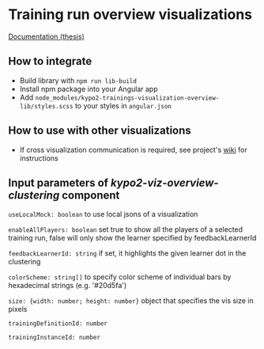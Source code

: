 # Training run overview visualizations
[Documentation (thesis)](https://is.muni.cz/auth/th/w9g9t/?lang=cs)

## How to integrate
- Build library with `npm run lib-build`
- Install npm package into your Angular app
- Add `node_modules/kypo2-trainings-visualization-overview-lib/styles.scss` to your styles in `angular.json` 

## How to use with other visualizations
- If cross visualization communication is required, see project's [wiki](https://gitlab.ics.muni.cz/kypo2/frontend-new/kypo2-trainings-visualization-overview/wikis/home) for instructions

## Input parameters of *kypo2-viz-overview-clustering* component

`useLocalMock: boolean` to use local jsons of a visualization 

`enableAllPlayers: boolean` set true to show all the players of a selected training run, false will only show the learner specified by feedbackLearnerId

`feedbackLearnerId: string` if set, it highlights the given learner dot in the clustering

`colorScheme: string[]` to specify color scheme of individual bars by hexadecimal strings (e.g. '#20d5fa')

`size: {width: number; height: number}` object that specifies the vis size in pixels

`trainingDefinitionId: number` 

`trainingInstanceId: number`
